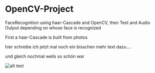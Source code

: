 # OpenCV-Project
FaceRecognition using haar-Cascade and OpenCV, then Text and Audio Output depending on whose face is recognized

First a haar-Cascade is built from photos

hier schreibe ich jetzt mal noch ein bisschen mehr text dazu....

und gleich nochmal weils so schön war

![alt text](https://github.com/DataScienceMichael/OpenCV-Project/blob/master/Cat03.jpg)
